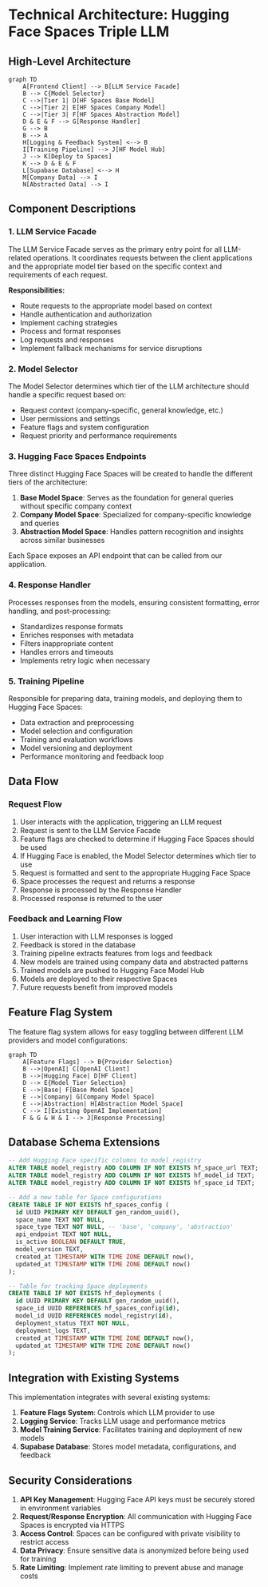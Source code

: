 # Technical Architecture: Hugging Face Spaces Triple LLM

## High-Level Architecture

```mermaid
graph TD
    A[Frontend Client] --> B[LLM Service Facade]
    B --> C{Model Selector}
    C -->|Tier 1| D[HF Spaces Base Model]
    C -->|Tier 2| E[HF Spaces Company Model]
    C -->|Tier 3| F[HF Spaces Abstraction Model]
    D & E & F --> G[Response Handler]
    G --> B
    B --> A
    H[Logging & Feedback System] <--> B
    I[Training Pipeline] --> J[HF Model Hub]
    J --> K[Deploy to Spaces]
    K --> D & E & F
    L[Supabase Database] <--> H
    M[Company Data] --> I
    N[Abstracted Data] --> I
```

## Component Descriptions

### 1. LLM Service Facade

The LLM Service Facade serves as the primary entry point for all LLM-related operations. It coordinates requests between the client applications and the appropriate model tier based on the specific context and requirements of each request.

**Responsibilities:**
- Route requests to the appropriate model based on context
- Handle authentication and authorization
- Implement caching strategies
- Process and format responses
- Log requests and responses
- Implement fallback mechanisms for service disruptions

### 2. Model Selector

The Model Selector determines which tier of the LLM architecture should handle a specific request based on:

- Request context (company-specific, general knowledge, etc.)
- User permissions and settings
- Feature flags and system configuration
- Request priority and performance requirements

### 3. Hugging Face Spaces Endpoints

Three distinct Hugging Face Spaces will be created to handle the different tiers of the architecture:

1. **Base Model Space**: Serves as the foundation for general queries without specific company context
2. **Company Model Space**: Specialized for company-specific knowledge and queries
3. **Abstraction Model Space**: Handles pattern recognition and insights across similar businesses

Each Space exposes an API endpoint that can be called from our application.

### 4. Response Handler

Processes responses from the models, ensuring consistent formatting, error handling, and post-processing:

- Standardizes response formats
- Enriches responses with metadata
- Filters inappropriate content
- Handles errors and timeouts
- Implements retry logic when necessary

### 5. Training Pipeline

Responsible for preparing data, training models, and deploying them to Hugging Face Spaces:

- Data extraction and preprocessing
- Model selection and configuration
- Training and evaluation workflows
- Model versioning and deployment
- Performance monitoring and feedback loop

## Data Flow

### Request Flow

1. User interacts with the application, triggering an LLM request
2. Request is sent to the LLM Service Facade
3. Feature flags are checked to determine if Hugging Face Spaces should be used
4. If Hugging Face is enabled, the Model Selector determines which tier to use
5. Request is formatted and sent to the appropriate Hugging Face Space
6. Space processes the request and returns a response
7. Response is processed by the Response Handler
8. Processed response is returned to the user

### Feedback and Learning Flow

1. User interaction with LLM responses is logged
2. Feedback is stored in the database
3. Training pipeline extracts features from logs and feedback
4. New models are trained using company data and abstracted patterns
5. Trained models are pushed to Hugging Face Model Hub
6. Models are deployed to their respective Spaces
7. Future requests benefit from improved models

## Feature Flag System

The feature flag system allows for easy toggling between different LLM providers and model configurations:

```mermaid
graph TD
    A[Feature Flags] --> B{Provider Selection}
    B -->|OpenAI| C[OpenAI Client]
    B -->|Hugging Face| D[HF Client]
    D --> E{Model Tier Selection}
    E -->|Base| F[Base Model Space]
    E -->|Company| G[Company Model Space]
    E -->|Abstraction| H[Abstraction Model Space]
    C --> I[Existing OpenAI Implementation]
    F & G & H & I --> J[Response Processing]
```

## Database Schema Extensions

```sql
-- Add Hugging Face specific columns to model_registry
ALTER TABLE model_registry ADD COLUMN IF NOT EXISTS hf_space_url TEXT;
ALTER TABLE model_registry ADD COLUMN IF NOT EXISTS hf_model_id TEXT;
ALTER TABLE model_registry ADD COLUMN IF NOT EXISTS hf_space_id TEXT;

-- Add a new table for Space configurations
CREATE TABLE IF NOT EXISTS hf_spaces_config (
  id UUID PRIMARY KEY DEFAULT gen_random_uuid(),
  space_name TEXT NOT NULL,
  space_type TEXT NOT NULL, -- 'base', 'company', 'abstraction'
  api_endpoint TEXT NOT NULL,
  is_active BOOLEAN DEFAULT TRUE,
  model_version TEXT,
  created_at TIMESTAMP WITH TIME ZONE DEFAULT now(),
  updated_at TIMESTAMP WITH TIME ZONE DEFAULT now()
);

-- Table for tracking Space deployments
CREATE TABLE IF NOT EXISTS hf_deployments (
  id UUID PRIMARY KEY DEFAULT gen_random_uuid(),
  space_id UUID REFERENCES hf_spaces_config(id),
  model_id UUID REFERENCES model_registry(id),
  deployment_status TEXT NOT NULL,
  deployment_logs TEXT,
  created_at TIMESTAMP WITH TIME ZONE DEFAULT now(),
  updated_at TIMESTAMP WITH TIME ZONE DEFAULT now()
);
```

## Integration with Existing Systems

This implementation integrates with several existing systems:

1. **Feature Flags System**: Controls which LLM provider to use
2. **Logging Service**: Tracks LLM usage and performance metrics
3. **Model Training Service**: Facilitates training and deployment of new models
4. **Supabase Database**: Stores model metadata, configurations, and feedback

## Security Considerations

1. **API Key Management**: Hugging Face API keys must be securely stored in environment variables
2. **Request/Response Encryption**: All communication with Hugging Face Spaces is encrypted via HTTPS
3. **Access Control**: Spaces can be configured with private visibility to restrict access
4. **Data Privacy**: Ensure sensitive data is anonymized before being used for training
5. **Rate Limiting**: Implement rate limiting to prevent abuse and manage costs

